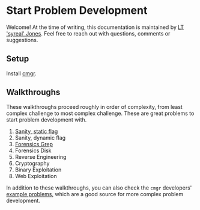 # Start Problem Development

Welcome! At the time of writing, this documentation is maintained by [LT
'syreal' Jones](https://pages.syreal.cc/portfolio/business-card). Feel free to
reach out with questions, comments or suggestions.



## Setup

Install [cmgr](https://github.com/ArmyCyberInstitute/cmgr#quickstart).



## Walkthroughs

These walkthroughs proceed roughly in order of complexity, from least complex
challenge to most complex challenge. These are great problems to start problem
development with.

1. [Sanity, static flag](/example-problems/sanity-static-flag/)
2. Sanity, dynamic flag
3. [Forensics Grep](/example-problems/forensics-grep/)
4. Forensics Disk
4. Reverse Engineering
5. Cryptography
6. Binary Exploitation
7. Web Exploitation

In addition to these walkthroughs, you can also check the `cmgr` developers'
[example problems,](https://github.com/ArmyCyberInstitute/cmgr/tree/master/examples)
which are a good source for more complex problem development.


